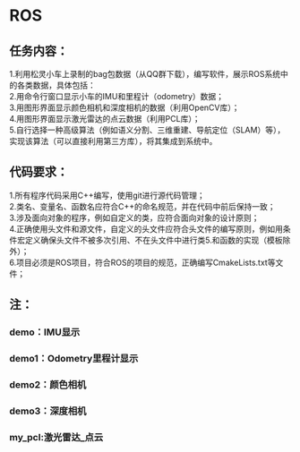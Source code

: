 # ROS

## 任务内容：
1.利用松灵小车上录制的bag包数据（从QQ群下载），编写软件，展示ROS系统中的各类数据，具体包括：<br>
2.用命令行窗口显示小车的IMU和里程计（odometry）数据；<br>
3.用图形界面显示颜色相机和深度相机的数据（利用OpenCV库）；<br>
4.用图形界面显示激光雷达的点云数据（利用PCL库）；<br>
5.自行选择一种高级算法（例如语义分割、三维重建、导航定位（SLAM）等），实现该算法（可以直接利用第三方库），将其集成到系统中。<br>

## 代码要求：
1.所有程序代码采用C++编写，使用git进行源代码管理；<br>
2.类名、变量名、函数名应符合C++的命名规范，并在代码中前后保持一致；<br>
3.涉及面向对象的程序，例如自定义的类，应符合面向对象的设计原则；<br>
4.正确使用头文件和源文件，自定义的头文件应符合头文件的编写原则，例如用条件宏定义确保头文件不被多次引用、不在头文件中进行类5.和函数的实现（模板除外）；<br>
6.项目必须是ROS项目，符合ROS的项目的规范，正确编写CmakeLists.txt等文件；<br>

## 注：

### demo：IMU显示
### demo1：Odometry里程计显示
### demo2：颜色相机
### demo3：深度相机
### my_pcl:激光雷达_点云
